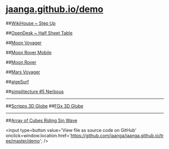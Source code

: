[jaanga.github.io/demo]( http://jaanga.github.io/demo )
===
<span style=display:none; >[View as web page]( http://jaanga.github.io/demo/ "View file as a web page." ) </span>
##[WikiHouse ~ Step Up]( http://wikihouse.github.io/viewer-experiments/display-wikihouse-stepup1/display-wikihouse-stepup1-r2-phone.html )

##[OpenDesk ~ Half Sheet Table]( http://opendesk.github.io/design-playground/opendesk-half-sheet-table/opendesk-half-sheet-table-app-r3.html )

##[Moon Voyager]( http://jaanga.github.io/moon/voyager/dev/ )

##[Moon Rover Mobile]( http://jaanga.github.io/moon/rover-mobile/dev/ )

##[Moon Rover]( http://jaanga.github.io/moon/rover/dev/ )

##[Mars Voyager]( http://jaanga.github.io/terrain-r2/viewers/mars-voyager/dev/ )

##[algeSurf]( http://jaanga.github.io/algesurf/function-graph/r4/function-graph-r4.1.html )

##[simplitecture #5 Nerbous]( http://atechathon.github.io/simplitechture/simplitechture-05-nerbous.html )

---

##[Scripps 3D Globe]( http://jaanga.github.io/terrain-srtm30-plus-viewers/png-tms7-viewer-3d-globe-low/r3/png-tms7-viewer-3d-globe-low.html )
##[FGx 3D Globe]( http://fgx.github.io/fgx-globe/fgx-globe-r5/index.html )

---
<!--
#[Art Scott Orbit Thingy]( http://theo-armour.github.io/explayrimental/art-scott/art-scott-orbit-thingy.html )
-->
##[Array of Cubes Riding Sin Wave]( http://theo-armour.github.io/explayrimental/tumblrs/2014-11-27-2d-array-cubes-sin-wave.html )

<input type=button value='View file as source code on GitHub' onclick=window.location.href='https://github.com/jaanga/jaanga.github.io/tree/master/demo'; />
